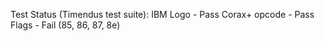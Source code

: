 Test Status (Timendus test suite):
IBM Logo      - Pass
Corax+ opcode - Pass
Flags         - Fail (85, 86, 87, 8e)
